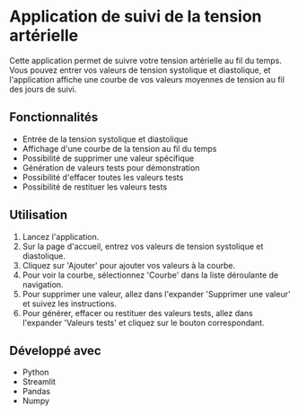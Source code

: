# Application de suivi de la tension artérielle

Cette application permet de suivre votre tension artérielle au fil du temps. Vous pouvez entrer vos valeurs de tension systolique et diastolique, et l'application affiche une courbe de vos valeurs moyennes de tension au fil des jours de suivi.

## Fonctionnalités

- Entrée de la tension systolique et diastolique
- Affichage d'une courbe de la tension au fil du temps
- Possibilité de supprimer une valeur spécifique
- Génération de valeurs tests pour démonstration
- Possibilité d'effacer toutes les valeurs tests
- Possibilité de restituer les valeurs tests

## Utilisation

1. Lancez l'application.
2. Sur la page d'accueil, entrez vos valeurs de tension systolique et diastolique.
3. Cliquez sur 'Ajouter' pour ajouter vos valeurs à la courbe.
4. Pour voir la courbe, sélectionnez 'Courbe' dans la liste déroulante de navigation.
5. Pour supprimer une valeur, allez dans l'expander 'Supprimer une valeur' et suivez les instructions.
6. Pour générer, effacer ou restituer des valeurs tests, allez dans l'expander 'Valeurs tests' et cliquez sur le bouton correspondant.

## Développé avec

- Python
- Streamlit
- Pandas
- Numpy